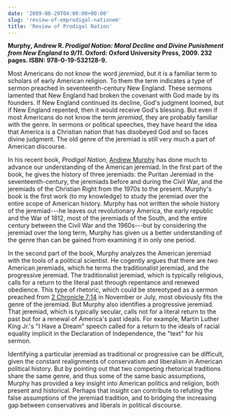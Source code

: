 ```yaml
---
date: '2009-08-29T04:00:00+00:00'
slug: 'review-of-emprodigal-nationem'
title: 'Review of Prodigal Nation'
---
```


**Murphy, Andrew R. *Prodigal Nation: Moral Decline and Divine Punishment from New England to 9/11*. Oxford: Oxford University Press, 2009. 232 pages. ISBN: 978-0-19-532128-9.**

Most Americans do not know the word *jeremiad*, but it is a familiar term to scholars of early American religion. To them the term indicates a type of sermon preached in seventeenth-century New England. These sermons lamented that New England had broken the covenant with God made by its founders. If New England continued its decline, God's judgment loomed, but if New England repented, then it would receive God's blessing. But even if most Americans do not know the term *jeremiad*, they are probably familiar with the genre. In sermons or political speeches, they have heard the idea that America is a Christian nation that has disobeyed God and so faces divine judgment. The old genre of the jeremiad is still very much a part of American discourse.

In his recent book, *Prodigal Nation*, [Andrew Murphy](http://wwwstage.valpo.edu/christc/murphy.html) has done much to advance our understanding of the American jeremiad. In the first part of the book, he gives the history of three jeremiads: the Puritan Jeremiad in the seventeenth-century, the jeremiads before and during the Civil War, and the jeremiads of the Christian Right from the 1970s to the present. Murphy's book is the first work (to my knowledge) to study the jeremiad over the entire scope of American history. Murphy has not written the whole history of the jeremiad---he leaves out revolutionary America, the early republic and the War of 1812, most of the jeremiads of the South, and the entire century between the Civil War and the 1960s---but by considering the jeremiad over the long term, Murphy has given us a better understanding of the genre than can be gained from examining it in only one period.

In the second part of the book, Murphy analyzes the American jeremiad with the tools of a political scientist. He cogently argues that there are *two* American jeremiads, which he terms the traditionalist jeremiad, and the progressive jeremiad. The traditionalist jeremiad, which is typically religious, calls for a return to the literal past through repentance and renewed obedience. This type of rhetoric, which could be stereotyped as a sermon preached from [2 Chronicle 7:14](http://www.esvstudybible.org/search?q=2+Chronicle+7:14) in November or July, most obviously fits the genre of the jeremiad. But Murphy also identifies a progressive jeremiad. That jeremiad, which is typically secular, calls not for a literal return to the past but for a renewal of America's past ideals. For example, Martin Luther King Jr.'s "I Have a Dream" speech called for a return to the ideals of racial equality implicit in the Declaration of Independence, the "text" for his sermon.

Identifying a particular jeremiad as traditional or progressive can be difficult, given the constant realignments of conservatism and liberalism in American political history. But by pointing out that two competing rhetorical traditions share the same genre, and thus some of the same basic assumptions, Murphy has provided a key insight into American politics and religion, both present and historical. Perhaps that insight can contribute to refuting the false assumptions of the jeremiad tradition, and to bridging the increasing gap between conservatives and liberals in political discourse.
